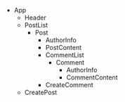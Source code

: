 - App
  - Header
  - PostList
    - Post
      - AuthorInfo
      - PostContent
      - CommentList
        - Comment
          - AuthorInfo
          - CommentContent
      - CreateComment
  - CreatePost